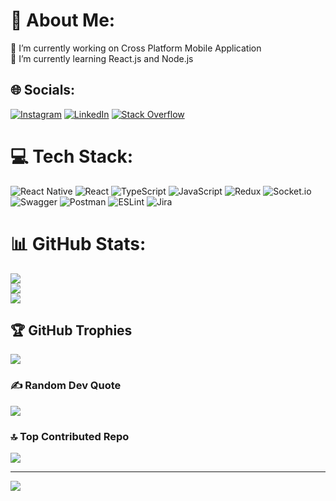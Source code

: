 # 💫 About Me:
🔭 I’m currently working on Cross Platform Mobile Application<br>🌱 I’m currently learning React.js and Node.js


## 🌐 Socials:
[![Instagram](https://img.shields.io/badge/Instagram-%23E4405F.svg?logo=Instagram&logoColor=white)](https://instagram.com/vish_dhanotiya) [![LinkedIn](https://img.shields.io/badge/LinkedIn-%230077B5.svg?logo=linkedin&logoColor=white)](https://linkedin.com/in/vishal-dhanotiya-a7966599) [![Stack Overflow](https://img.shields.io/badge/-Stackoverflow-FE7A16?logo=stack-overflow&logoColor=white)](https://stackoverflow.com/users/9158543) 

# 💻 Tech Stack:
![React Native](https://img.shields.io/badge/react_native-%2320232a.svg?style=flat&logo=react&logoColor=%2361DAFB) ![React](https://img.shields.io/badge/react-%2320232a.svg?style=flat&logo=react&logoColor=%2361DAFB) ![TypeScript](https://img.shields.io/badge/typescript-%23007ACC.svg?style=flat&logo=typescript&logoColor=white) ![JavaScript](https://img.shields.io/badge/javascript-%23323330.svg?style=flat&logo=javascript&logoColor=%23F7DF1E) ![Redux](https://img.shields.io/badge/redux-%23593d88.svg?style=flat&logo=redux&logoColor=white) ![Socket.io](https://img.shields.io/badge/Socket.io-black?style=flat&logo=socket.io&badgeColor=010101) ![Swagger](https://img.shields.io/badge/-Swagger-%23Clojure?style=flat&logo=swagger&logoColor=white) ![Postman](https://img.shields.io/badge/Postman-FF6C37?style=flat&logo=postman&logoColor=white) ![ESLint](https://img.shields.io/badge/ESLint-4B3263?style=flat&logo=eslint&logoColor=white) ![Jira](https://img.shields.io/badge/jira-%230A0FFF.svg?style=flat&logo=jira&logoColor=white)
# 📊 GitHub Stats:
![](https://github-readme-stats.vercel.app/api?username=vishaldhanotiya&theme=default&hide_border=false&include_all_commits=true&count_private=true)<br/>
![](https://github-readme-streak-stats.herokuapp.com/?user=vishaldhanotiya&theme=default&hide_border=false)<br/>
![](https://github-readme-stats.vercel.app/api/top-langs/?username=vishaldhanotiya&theme=default&hide_border=false&include_all_commits=true&count_private=true&layout=compact)

## 🏆 GitHub Trophies
![](https://github-profile-trophy.vercel.app/?username=vishaldhanotiya&theme=flat&no-frame=false&no-bg=false&margin-w=4)

### ✍️ Random Dev Quote
![](https://quotes-github-readme.vercel.app/api?type=horizontal&theme=radical)

### 🔝 Top Contributed Repo
![](https://github-contributor-stats.vercel.app/api?username=vishaldhanotiya&limit=5&theme=flat&combine_all_yearly_contributions=true)

---
[![](https://visitcount.itsvg.in/api?id=vishaldhanotiya&icon=2&color=3)](https://visitcount.itsvg.in)

<!-- Proudly created with GPRM ( https://gprm.itsvg.in ) -->

